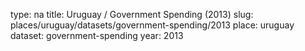 type: na
title: Uruguay / Government Spending (2013)
slug: places/uruguay/datasets/government-spending/2013
place: uruguay
dataset: government-spending
year: 2013
